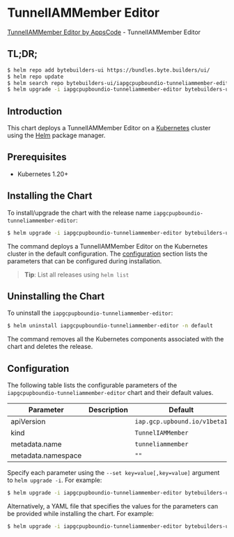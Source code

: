 # TunnelIAMMember Editor

[TunnelIAMMember Editor by AppsCode](https://byte.builders) - TunnelIAMMember Editor

## TL;DR;

```bash
$ helm repo add bytebuilders-ui https://bundles.byte.builders/ui/
$ helm repo update
$ helm search repo bytebuilders-ui/iapgcpupboundio-tunneliammember-editor --version=v0.4.18
$ helm upgrade -i iapgcpupboundio-tunneliammember-editor bytebuilders-ui/iapgcpupboundio-tunneliammember-editor -n default --create-namespace --version=v0.4.18
```

## Introduction

This chart deploys a TunnelIAMMember Editor on a [Kubernetes](http://kubernetes.io) cluster using the [Helm](https://helm.sh) package manager.

## Prerequisites

- Kubernetes 1.20+

## Installing the Chart

To install/upgrade the chart with the release name `iapgcpupboundio-tunneliammember-editor`:

```bash
$ helm upgrade -i iapgcpupboundio-tunneliammember-editor bytebuilders-ui/iapgcpupboundio-tunneliammember-editor -n default --create-namespace --version=v0.4.18
```

The command deploys a TunnelIAMMember Editor on the Kubernetes cluster in the default configuration. The [configuration](#configuration) section lists the parameters that can be configured during installation.

> **Tip**: List all releases using `helm list`

## Uninstalling the Chart

To uninstall the `iapgcpupboundio-tunneliammember-editor`:

```bash
$ helm uninstall iapgcpupboundio-tunneliammember-editor -n default
```

The command removes all the Kubernetes components associated with the chart and deletes the release.

## Configuration

The following table lists the configurable parameters of the `iapgcpupboundio-tunneliammember-editor` chart and their default values.

|     Parameter      | Description |                 Default                 |
|--------------------|-------------|-----------------------------------------|
| apiVersion         |             | <code>iap.gcp.upbound.io/v1beta1</code> |
| kind               |             | <code>TunnelIAMMember</code>            |
| metadata.name      |             | <code>tunneliammember</code>            |
| metadata.namespace |             | <code>""</code>                         |


Specify each parameter using the `--set key=value[,key=value]` argument to `helm upgrade -i`. For example:

```bash
$ helm upgrade -i iapgcpupboundio-tunneliammember-editor bytebuilders-ui/iapgcpupboundio-tunneliammember-editor -n default --create-namespace --version=v0.4.18 --set apiVersion=iap.gcp.upbound.io/v1beta1
```

Alternatively, a YAML file that specifies the values for the parameters can be provided while
installing the chart. For example:

```bash
$ helm upgrade -i iapgcpupboundio-tunneliammember-editor bytebuilders-ui/iapgcpupboundio-tunneliammember-editor -n default --create-namespace --version=v0.4.18 --values values.yaml
```
